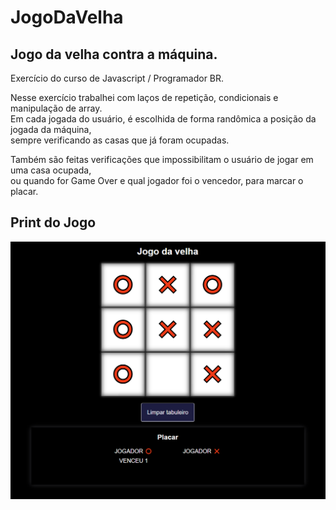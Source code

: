 # JogoDaVelha

## Jogo da velha contra a máquina.

Exercício do curso de Javascript / Programador BR.</br>

Nesse exercício trabalhei com laços de repetição, condicionais e manipulação de array.</br>
Em cada jogada do usuário, é escolhida de forma randômica a posição da jogada da máquina,</br>
sempre verificando as casas que já foram ocupadas.</br>

Também são feitas verificações que impossibilitam o usuário de jogar em uma casa ocupada,</br>
ou quando for Game Over e qual jogador foi o vencedor, para marcar o placar.

## Print do Jogo

<img src="./printJogoDaVelha.png">
